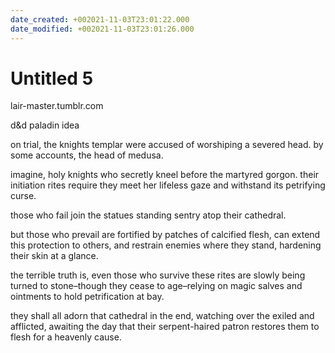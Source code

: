 ```yaml
---
date_created: +002021-11-03T23:01:22.000
date_modified: +002021-11-03T23:01:26.000
---
```


# Untitled 5

lair-master.tumblr.com

d&d paladin idea

on trial, the knights templar were accused of worshiping a severed head. by some accounts, the head of medusa.

imagine, holy knights who secretly kneel before the martyred gorgon. their initiation rites require they meet her lifeless gaze and withstand its petrifying curse.

those who fail join the statues standing sentry atop their cathedral.

but those who prevail are fortified by patches of calcified flesh, can extend this protection to others, and restrain enemies where they stand, hardening their skin at a glance.

the terrible truth is, even those who survive these rites are slowly being turned to stone–though they cease to age–relying on magic salves and ointments to hold petrification at bay.

they shall all adorn that cathedral in the end, watching over the exiled and afflicted, awaiting the day that their serpent-haired patron restores them to flesh for a heavenly cause.
